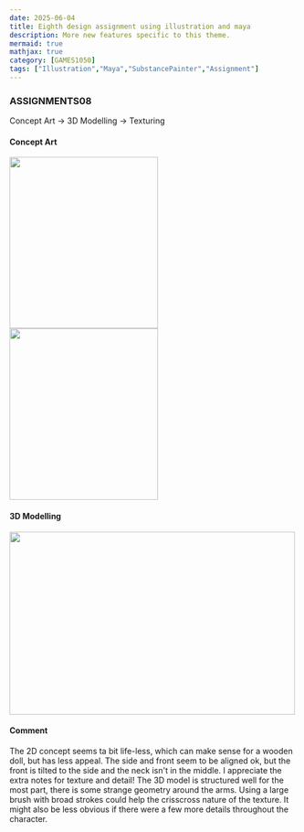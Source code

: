 ```yaml
---
date: 2025-06-04
title: Eighth design assignment using illustration and maya
description: More new features specific to this theme.
mermaid: true
mathjax: true
category: [GAMES1050]
tags: ["Illustration","Maya","SubstancePainter","Assignment"]
---
```

### ASSIGNMENTS08   
Concept Art -> 3D Modelling -> Texturing   
   
#### Concept Art   
<img src="https://github.com/user-attachments/assets/d0e8b35c-50d5-40d4-83a3-093a50df04e3" width="260" height="300"/>   
<img src="https://github.com/user-attachments/assets/3ca7d9be-8e33-4c1d-9af5-469c61ca4586" width="260" height="300"/>   
   
#### 3D Modelling   
<img src="https://github.com/user-attachments/assets/b1b4435d-1c93-4320-a6ec-35b7a46d8cb7" width="500" height="320"/>   
   
#### Comment   
The 2D concept seems ta bit life-less, which can make sense for a wooden doll, but has less appeal. The side and front seem to be aligned ok, but the front is tilted to the side and the neck isn't in the middle. I appreciate the extra notes for texture and detail! 
The 3D model is structured well for the most part, there is some strange geometry around the arms. Using a large brush with broad strokes could help the crisscross nature of the texture. It might also be less obvious if there were a few more details throughout the character.
